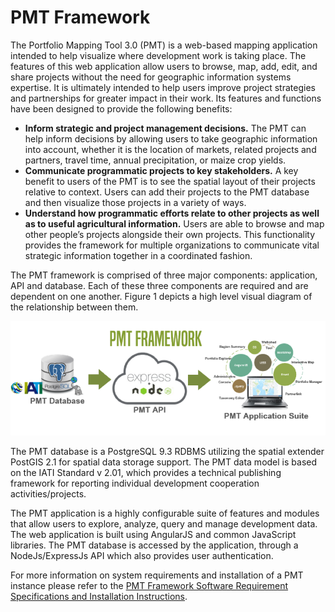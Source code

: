 ﻿# PMT Framework

The Portfolio Mapping Tool 3.0 (PMT) is a web-based mapping application intended to help visualize where development work is taking place.  The features of this web application allow users to browse, map, add, edit, and share projects without the need for geographic information systems expertise.  It is ultimately intended to help users improve project strategies and partnerships for greater impact in their work. Its features and functions have been designed to provide the following benefits: 

* **Inform strategic and project management decisions.** The PMT can help inform decisions by allowing users to take geographic information into account, whether it is the location of markets, related projects and partners, travel time, annual precipitation, or maize crop yields.
* **Communicate programmatic projects to key stakeholders.** A key benefit to users of the PMT is to see the spatial layout of their projects relative to context. Users can add their projects to the PMT database and then visualize those projects in a variety of ways.
* **Understand how programmatic efforts relate to other projects as well as to useful agricultural information.** Users are able to browse and map other people’s projects alongside their own projects. This functionality provides the framework for multiple organizations to communicate vital strategic information together in a coordinated fashion.

The PMT framework is comprised of three major components: application, API and database. Each of these three components are required and are dependent on one another. Figure 1 depicts a high level visual diagram of the relationship between them.

![PMT Framework Image](Images/PMTFramework.png)

The PMT database is a PostgreSQL 9.3 RDBMS utilizing the spatial extender PostGIS 2.1 for spatial data storage support. The PMT data model is based on the IATI Standard v 2.01, which provides a technical publishing framework for reporting individual development cooperation activities/projects.  

The PMT application is a highly configurable suite of features and modules that allow users to explore, analyze, query and manage development data. The web application is built using AngularJS and common JavaScript libraries. The PMT database is accessed by the application, through a NodeJs/ExpressJs API which also provides user authentication.

For more information on system requirements and installation of a PMT instance please refer to the [PMT Framework Software Requirement Specifications and Installation Instructions](PMT-SRS-v3.0.pdf).